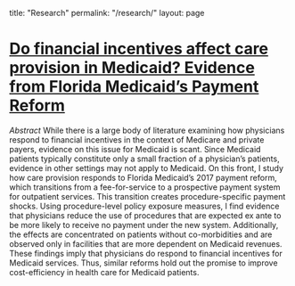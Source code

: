 title: "Research"
permalink: "/research/"
layout: page

# [Do financial incentives affect care provision in Medicaid? Evidence from Florida Medicaid’s Payment Reform](http://jxx87.github.io/research/Florida.pdf)

*Abstract* While there is a large body of literature examining how physicians respond to 
financial incentives in the context of Medicare and private payers, evidence on this issue for
Medicaid is scant. Since Medicaid patients typically constitute only a small fraction
of a physician’s patients, evidence in other settings may not apply to Medicaid. On
this front, I study how care provision responds to Florida Medicaid’s 2017 payment
reform, which transitions from a fee-for-service to a prospective payment system for
outpatient services. This transition creates procedure-specific payment shocks. Using
procedure-level policy exposure measures, I find evidence that physicians reduce the
use of procedures that are expected ex ante to be more likely to receive no payment
under the new system. Additionally, the effects are concentrated on patients without
co-morbidities and are observed only in facilities that are more dependent on
Medicaid revenues. These findings imply that physicians do respond to financial incentives
for Medicaid services. Thus, similar reforms hold out the promise to improve
cost-efficiency in health care for Medicaid patients.
